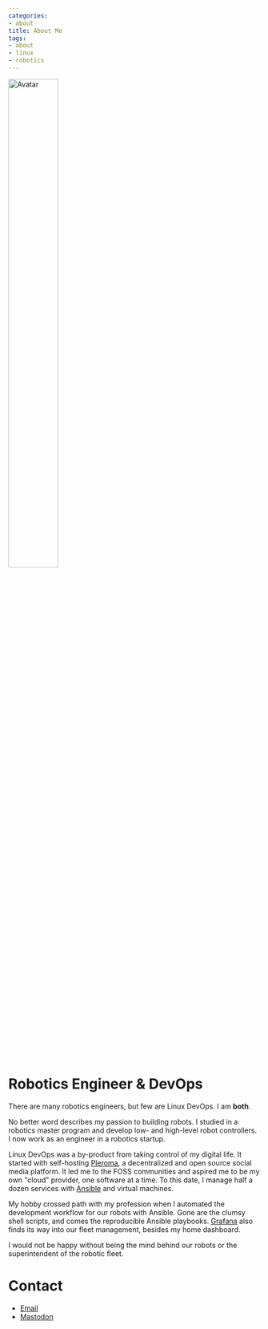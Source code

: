 ```yaml
---
categories:
- about
title: About Me
tags:
- about
- linux
- robotics
---
```


<img src="/img/avatar.jpg" alt="Avatar" class="center"
style="
    width: 50%;
    max-width: 200px;
    min-width: 150px;
"/> 

# Robotics Engineer & DevOps

There are many robotics engineers, but few are Linux DevOps. I am **both**.

No better word describes my passion to building robots. I studied in a robotics master program and develop low- and high-level robot controllers. I now work as an engineer in a robotics startup.

Linux DevOps was a by-product from taking control of my digital life. It started with self-hosting [Pleroma](https://pleroma.social), a decentralized and open source social media platform. It led me to the FOSS communities and aspired me to be my own "cloud" provider, one software at a time. To this date, I manage half a dozen services with [Ansible](https://www.ansible.com) and virtual machines.

My hobby crossed path with my profession when I automated the development workflow for our robots with Ansible. Gone are the clumsy shell scripts, and comes the reproducible Ansible playbooks. [Grafana](https://grafana.com) also finds its way into our fleet management, besides my home dashboard.

I would not be happy without being the mind behind our robots or the superintendent of the robotic fleet.

# Contact

- [Email](mailto:linghao.zhang@protonmail.com)
- <a rel="me" href="https://m.cmx.im/@carlosevo">Mastodon</a>
